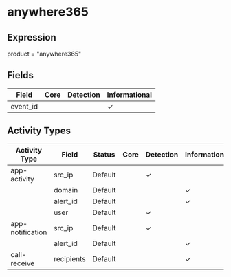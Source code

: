 anywhere365
===========

Expression
----------

product = "anywhere365"

Fields
------

| Field    | Core | Detection | Informational |
| -------- | ---- | --------- | ------------- |
| event_id |      |           | &#10003;      |

Activity Types
--------------

| Activity Type    | Field      | Status  | Core | Detection | Informational |
| ---------------- | ---------- | ------- | ---- | --------- | ------------- |
| app-activity     | src_ip     | Default |      | &#10003;  |               |
|                  | domain     | Default |      |           | &#10003;      |
|                  | alert_id   | Default |      |           | &#10003;      |
|                  | user       | Default |      | &#10003;  |               |
| app-notification | src_ip     | Default |      | &#10003;  |               |
|                  | alert_id   | Default |      |           | &#10003;      |
| call-receive     | recipients | Default |      |           | &#10003;      |

